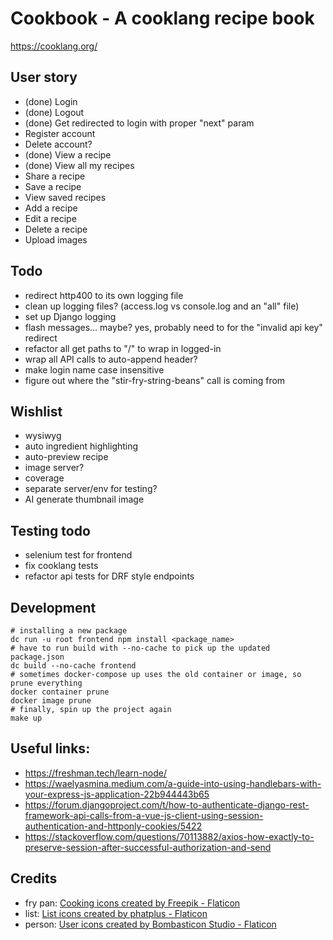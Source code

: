 # Cookbook - A cooklang recipe book

https://cooklang.org/

## User story
- (done) Login
- (done) Logout
- (done) Get redirected to login with proper "next" param
- Register account
- Delete account?
- (done) View a recipe
- (done) View all my recipes
- Share a recipe
- Save a recipe
- View saved recipes
- Add a recipe
- Edit a recipe
- Delete a recipe
- Upload images

## Todo
- redirect http400 to its own logging file
- clean up logging files?  (access.log vs console.log and an "all" file)
- set up Django logging
- flash messages... maybe? yes, probably need to for the "invalid api key" redirect
- refactor all get paths to "/<regex>" to wrap in logged-in
- wrap all API calls to auto-append header?
- make login name case insensitive
- figure out where the "stir-fry-string-beans" call is coming from

## Wishlist
- wysiwyg
- auto ingredient highlighting
- auto-preview recipe
- image server?
- coverage
- separate server/env for testing?
- AI generate thumbnail image

## Testing todo
- selenium test for frontend
- fix cooklang tests
- refactor api tests for DRF style endpoints

## Development
```
# installing a new package
dc run -u root frontend npm install <package_name>
# have to run build with --no-cache to pick up the updated package.json
dc build --no-cache frontend
# sometimes docker-compose up uses the old container or image, so prune everything
docker container prune
docker image prune
# finally, spin up the project again
make up
```

## Useful links:
- https://freshman.tech/learn-node/
- https://waelyasmina.medium.com/a-guide-into-using-handlebars-with-your-express-js-application-22b944443b65
- https://forum.djangoproject.com/t/how-to-authenticate-django-rest-framework-api-calls-from-a-vue-js-client-using-session-authentication-and-httponly-cookies/5422
- https://stackoverflow.com/questions/70113882/axios-how-exactly-to-preserve-session-after-successful-authorization-and-send


## Credits
- fry pan: <a href="https://www.flaticon.com/free-icon/frying-pan_4329602" title="cooking icons">Cooking icons created by Freepik - Flaticon</a>
- list: <a href="https://www.flaticon.com/free-icons/list" title="list icons">List icons created by phatplus - Flaticon</a>
- person: <a href="https://www.flaticon.com/free-icons/user" title="user icons">User icons created by Bombasticon Studio - Flaticon</a>
